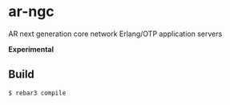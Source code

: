 ar-ngc
=====
AR next generation core network Erlang/OTP application servers

**Experimental**


Build
-----

    $ rebar3 compile




